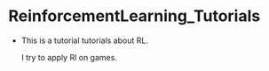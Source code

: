 # ReinforcementLearning_Tutorials

- This is a tutorial tutorials about RL.

    I try to apply Rl on games.